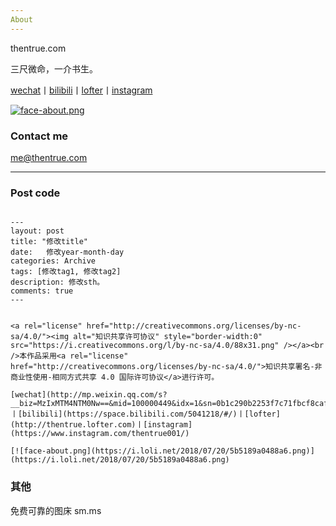 ```yaml
---
About
---
```


thentrue.com

三尺微命，一介书生。



[wechat](http://mp.weixin.qq.com/s?__biz=MzIxMTM4NTM0Nw==&mid=100000449&idx=1&sn=0b1c290b2253f7c71fbcf8cafd946a3f&chksm=17576fad2020e6bba7ce49ba5a5e8affabb8ffb9a37afe25a4d070d3abc88b65b5f004da6fc3#rd)丨[bilibili](https://space.bilibili.com/5041218/#/)丨[lofter](http://thentrue.lofter.com)丨[instagram](https://www.instagram.com/thentrue001/)

[![face-about.png](https://i.loli.net/2018/07/20/5b5189a0488a6.png)](https://i.loli.net/2018/07/20/5b5189a0488a6.png)

### Contact me

[me@thentrue.com](mailto:me@thentrue.com)

---

### Post code

```

---
layout: post
title: "修改title"
date:   修改year-month-day
categories: Archive
tags: [修改tag1, 修改tag2]
description: 修改sth。
comments: true
---


<a rel="license" href="http://creativecommons.org/licenses/by-nc-sa/4.0/"><img alt="知识共享许可协议" style="border-width:0" src="https://i.creativecommons.org/l/by-nc-sa/4.0/88x31.png" /></a><br />本作品采用<a rel="license" href="http://creativecommons.org/licenses/by-nc-sa/4.0/">知识共享署名-非商业性使用-相同方式共享 4.0 国际许可协议</a>进行许可。

[wechat](http://mp.weixin.qq.com/s?__biz=MzIxMTM4NTM0Nw==&mid=100000449&idx=1&sn=0b1c290b2253f7c71fbcf8cafd946a3f&chksm=17576fad2020e6bba7ce49ba5a5e8affabb8ffb9a37afe25a4d070d3abc88b65b5f004da6fc3#rd)丨[bilibili](https://space.bilibili.com/5041218/#/)丨[lofter](http://thentrue.lofter.com)丨[instagram](https://www.instagram.com/thentrue001/)

[![face-about.png](https://i.loli.net/2018/07/20/5b5189a0488a6.png)](https://i.loli.net/2018/07/20/5b5189a0488a6.png)

```

### 其他

免费可靠的图床 sm.ms
